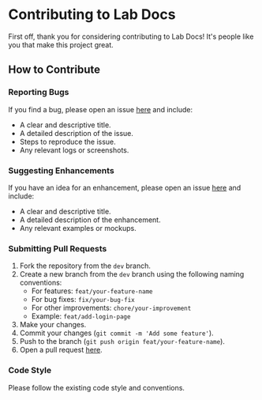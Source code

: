 # Contributing to Lab Docs

First off, thank you for considering contributing to Lab Docs! It's people like you that make this project great.

## How to Contribute

### Reporting Bugs

If you find a bug, please open an issue [here](https://github.com/pranavmadhu01/lab-docs/issues) and include:

- A clear and descriptive title.
- A detailed description of the issue.
- Steps to reproduce the issue.
- Any relevant logs or screenshots.

### Suggesting Enhancements

If you have an idea for an enhancement, please open an issue [here](https://github.com/pranavmadhu01/lab-docs/issues) and include:

- A clear and descriptive title.
- A detailed description of the enhancement.
- Any relevant examples or mockups.

### Submitting Pull Requests

1. Fork the repository from the `dev` branch.
2. Create a new branch from the `dev` branch using the following naming conventions:
   - For features: `feat/your-feature-name`
   - For bug fixes: `fix/your-bug-fix`
   - For other improvements: `chore/your-improvement`
   - Example: `feat/add-login-page`
3. Make your changes.
4. Commit your changes (`git commit -m 'Add some feature'`).
5. Push to the branch (`git push origin feat/your-feature-name`).
6. Open a pull request [here](https://github.com/pranavmadhu01/lab-docs/pulls).

### Code Style

Please follow the existing code style and conventions.